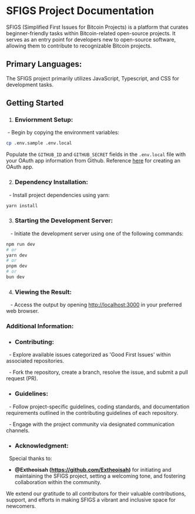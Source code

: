 # SFIGS Project Documentation

SFIGS (Simplified First Issues for Bitcoin Projects) is a platform that curates beginner-friendly tasks within Bitcoin-related open-source projects. It serves as an entry point for developers new to open-source software, allowing them to contribute to recognizable Bitcoin projects.

## Primary Languages:
The SFIGS project primarily utilizes JavaScript, Typescript, and CSS for development tasks.


## Getting Started
1. ### Enviornment Setup:
 - Begin by copying the environment variables:

```bash
cp .env.sample .env.local
```

Populate the `GITHUB_ID` and `GITHUB_SECRET` fields in the `.env.local` file with your OAuth app information from Github. Reference [here](https://docs.github.com/en/apps/oauth-apps/building-oauth-apps/creating-an-oauth-app) for creating an OAuth app.

2. ### Dependency Installation:
  - Install project dependencies using yarn:

```bash
yarn install
```

3. ### Starting the Development Server:
   - Initiate the development server using one of the following commands:

```bash
npm run dev
# or
yarn dev
# or
pnpm dev
# or
bun dev
```
4. ### Viewing the Result:
   - Access the output by opening [http://localhost:3000](http://localhost:3000) in your preferred web browser.

### Additional Information:
- ### Contributing:
  - Explore available issues categorized as 'Good First Issues' within associated repositories.
  
  - Fork the repository, create a branch, resolve the issue, and submit a pull request (PR).
- ### Guidelines:
  - Follow project-specific guidelines, coding standards, and documentation requirements outlined in the contributing guidelines of each repository.
  
  - Engage with the project community via designated communication channels.
- ### Acknowledgment:
  Special thanks to:
- **@Extheoisah (https://github.com/Extheoisah)** for initiating and maintaining the SFIGS project, setting a welcoming tone, and fostering collaboration within the community.

We extend our gratitude to all contributors for their valuable contributions, support, and efforts in making SFIGS a vibrant and inclusive space for newcomers.
